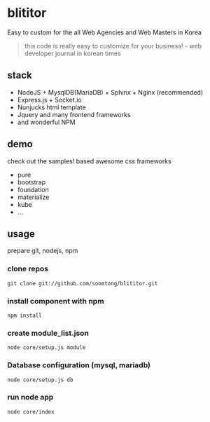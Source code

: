 blititor
========

Easy to custom for the all Web Agencies and Web Masters in Korea

> this code is really easy to customize for your business! - web developer journal in korean times

## stack

- NodeJS + MysqlDB(MariaDB) + Sphinx + Nginx (recommended)
- Express.js + Socket.io
- Nunjucks html template
- Jquery and many frontend frameworks
- and wonderful NPM

## demo

check out the samples! based awesome css frameworks

- pure
- bootstrap
- foundation
- materialize
- kube
- ...

## usage

prepare git, nodejs, npm

### clone repos

```shell
git clone git://github.com/soomtong/blititor.git
```

### install component with npm

```shell
npm install
```

### create module_list.json

```shell
node core/setup.js module
```

### Database configuration (mysql, mariadb)

```shell
node core/setup.js db
```

### run node app
```shell
node core/index
```
